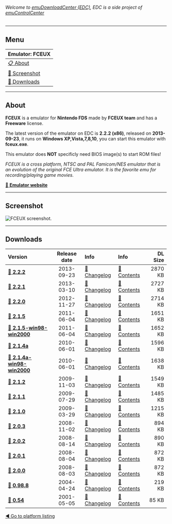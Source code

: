 ###### Welcome to [emuDownloadCenter (EDC)](https://github.com/PhoenixInteractiveNL/emuDownloadCenter/wiki/), EDC is a side project of [emuControlCenter](https://github.com/PhoenixInteractiveNL/emuControlCenter/wiki/)
***
## Menu
| **Emulator: FCEUX** |
|:---------|
| [:clipboard: About](#about) |
| [:sunrise: Screenshot](#screenshot) |
| [:floppy_disk: Downloads](#downloads) |
***
## About
**FCEUX** is a emulator for **Nintendo FDS** made by **FCEUX team** and has a **Freeware** license.

The latest version of the emulator on EDC is **2.2.2 (x86)**, released on **2013-09-23**, it runs on **Windows XP,Vista,7,8,10**, you can start this emulator with **fceux.exe**.

This emulator does **NOT** specificly need BIOS image(s) to start ROM files!

_FCEUX is a cross platform, NTSC and PAL Famicom/NES emulator that is an evolution of the original FCE Ultra emulator. It is the favorite emu for recording/playing game movies._

[:link: **Emulator website**](http://www.fceux.com/web/home.html)
***
## Screenshot
![](https://raw.githubusercontent.com/PhoenixInteractiveNL/emuDownloadCenter/master/hooks/fceux/screen.jpg "FCEUX screenshot.")
***
## Downloads
| Version  | Release date  | Info       | Info       | DL Size    |
|:---------|:-------------:|:-----------|:-----------|-----------:|
| [:floppy_disk: **2.2.2**](https://github.com/PhoenixInteractiveNL/edc-repo0001/raw/master/fceux/2.2.2.7z) | 2013-09-23 | [:page_facing_up: Changelog](https://github.com/PhoenixInteractiveNL/edc-repo0001/blob/master/fceux/2.2.2_changelog.txt) | [:mag_right: Contents](https://github.com/PhoenixInteractiveNL/edc-repo0001/blob/master/fceux/2.2.2_contents.txt) | 2870 KB |
| [:floppy_disk: **2.2.1**](https://github.com/PhoenixInteractiveNL/edc-repo0001/raw/master/fceux/2.2.1.7z) | 2013-03-10 | [:page_facing_up: Changelog](https://github.com/PhoenixInteractiveNL/edc-repo0001/blob/master/fceux/2.2.1_changelog.txt) | [:mag_right: Contents](https://github.com/PhoenixInteractiveNL/edc-repo0001/blob/master/fceux/2.2.1_contents.txt) | 2727 KB |
| [:floppy_disk: **2.2.0**](https://github.com/PhoenixInteractiveNL/edc-repo0001/raw/master/fceux/2.2.0.7z) | 2012-11-27 | [:page_facing_up: Changelog](https://github.com/PhoenixInteractiveNL/edc-repo0001/blob/master/fceux/2.2.0_changelog.txt) | [:mag_right: Contents](https://github.com/PhoenixInteractiveNL/edc-repo0001/blob/master/fceux/2.2.0_contents.txt) | 2714 KB |
| [:floppy_disk: **2.1.5**](https://github.com/PhoenixInteractiveNL/edc-repo0001/raw/master/fceux/2.1.5.7z) | 2011-06-04 | [:page_facing_up: Changelog](https://github.com/PhoenixInteractiveNL/edc-repo0001/blob/master/fceux/2.1.5_changelog.txt) | [:mag_right: Contents](https://github.com/PhoenixInteractiveNL/edc-repo0001/blob/master/fceux/2.1.5_contents.txt) | 1651 KB |
| [:floppy_disk: **2.1.5-win98-win2000**](https://github.com/PhoenixInteractiveNL/edc-repo0001/raw/master/fceux/2.1.5-win98-win2000.7z) | 2011-06-04 | [:page_facing_up: Changelog](https://github.com/PhoenixInteractiveNL/edc-repo0001/blob/master/fceux/2.1.5-win98-win2000_changelog.txt) | [:mag_right: Contents](https://github.com/PhoenixInteractiveNL/edc-repo0001/blob/master/fceux/2.1.5-win98-win2000_contents.txt) | 1652 KB |
| [:floppy_disk: **2.1.4a**](https://github.com/PhoenixInteractiveNL/edc-repo0001/raw/master/fceux/2.1.4a.7z) | 2010-06-01 | [:page_facing_up: Changelog](https://github.com/PhoenixInteractiveNL/edc-repo0001/blob/master/fceux/2.1.4a_changelog.txt) | [:mag_right: Contents](https://github.com/PhoenixInteractiveNL/edc-repo0001/blob/master/fceux/2.1.4a_contents.txt) | 1596 KB |
| [:floppy_disk: **2.1.4a-win98-win2000**](https://github.com/PhoenixInteractiveNL/edc-repo0001/raw/master/fceux/2.1.4a-win98-win2000.7z) | 2010-06-01 | [:page_facing_up: Changelog](https://github.com/PhoenixInteractiveNL/edc-repo0001/blob/master/fceux/2.1.4a-win98-win2000_changelog.txt) | [:mag_right: Contents](https://github.com/PhoenixInteractiveNL/edc-repo0001/blob/master/fceux/2.1.4a-win98-win2000_contents.txt) | 1638 KB |
| [:floppy_disk: **2.1.2**](https://github.com/PhoenixInteractiveNL/edc-repo0001/raw/master/fceux/2.1.2.7z) | 2009-11-03 | [:page_facing_up: Changelog](https://github.com/PhoenixInteractiveNL/edc-repo0001/blob/master/fceux/2.1.2_changelog.txt) | [:mag_right: Contents](https://github.com/PhoenixInteractiveNL/edc-repo0001/blob/master/fceux/2.1.2_contents.txt) | 1549 KB |
| [:floppy_disk: **2.1.1**](https://github.com/PhoenixInteractiveNL/edc-repo0001/raw/master/fceux/2.1.1.7z) | 2009-07-29 | [:page_facing_up: Changelog](https://github.com/PhoenixInteractiveNL/edc-repo0001/blob/master/fceux/2.1.1_changelog.txt) | [:mag_right: Contents](https://github.com/PhoenixInteractiveNL/edc-repo0001/blob/master/fceux/2.1.1_contents.txt) | 1485 KB |
| [:floppy_disk: **2.1.0**](https://github.com/PhoenixInteractiveNL/edc-repo0001/raw/master/fceux/2.1.0.7z) | 2009-03-29 | [:page_facing_up: Changelog](https://github.com/PhoenixInteractiveNL/edc-repo0001/blob/master/fceux/2.1.0_changelog.txt) | [:mag_right: Contents](https://github.com/PhoenixInteractiveNL/edc-repo0001/blob/master/fceux/2.1.0_contents.txt) | 1215 KB |
| [:floppy_disk: **2.0.3**](https://github.com/PhoenixInteractiveNL/edc-repo0001/raw/master/fceux/2.0.3.7z) | 2008-11-02 | [:page_facing_up: Changelog](https://github.com/PhoenixInteractiveNL/edc-repo0001/blob/master/fceux/2.0.3_changelog.txt) | [:mag_right: Contents](https://github.com/PhoenixInteractiveNL/edc-repo0001/blob/master/fceux/2.0.3_contents.txt) | 894 KB |
| [:floppy_disk: **2.0.2**](https://github.com/PhoenixInteractiveNL/edc-repo0001/raw/master/fceux/2.0.2.7z) | 2008-08-14 | [:page_facing_up: Changelog](https://github.com/PhoenixInteractiveNL/edc-repo0001/blob/master/fceux/2.0.2_changelog.txt) | [:mag_right: Contents](https://github.com/PhoenixInteractiveNL/edc-repo0001/blob/master/fceux/2.0.2_contents.txt) | 890 KB |
| [:floppy_disk: **2.0.1**](https://github.com/PhoenixInteractiveNL/edc-repo0001/raw/master/fceux/2.0.1.7z) | 2008-08-04 | [:page_facing_up: Changelog](https://github.com/PhoenixInteractiveNL/edc-repo0001/blob/master/fceux/2.0.1_changelog.txt) | [:mag_right: Contents](https://github.com/PhoenixInteractiveNL/edc-repo0001/blob/master/fceux/2.0.1_contents.txt) | 872 KB |
| [:floppy_disk: **2.0.0**](https://github.com/PhoenixInteractiveNL/edc-repo0001/raw/master/fceux/2.0.0.7z) | 2008-08-03 | [:page_facing_up: Changelog](https://github.com/PhoenixInteractiveNL/edc-repo0001/blob/master/fceux/2.0.0_changelog.txt) | [:mag_right: Contents](https://github.com/PhoenixInteractiveNL/edc-repo0001/blob/master/fceux/2.0.0_contents.txt) | 872 KB |
| [:floppy_disk: **0.98.8**](https://github.com/PhoenixInteractiveNL/edc-repo0001/raw/master/fceux/0.98.8.7z) | 2004-04-24 | [:page_facing_up: Changelog](https://github.com/PhoenixInteractiveNL/edc-repo0001/blob/master/fceux/0.98.8_changelog.txt) | [:mag_right: Contents](https://github.com/PhoenixInteractiveNL/edc-repo0001/blob/master/fceux/0.98.8_contents.txt) | 219 KB |
| [:floppy_disk: **0.54**](https://github.com/PhoenixInteractiveNL/edc-repo0001/raw/master/fceux/0.54.7z) | 2001-05-05 | [:page_facing_up: Changelog](https://github.com/PhoenixInteractiveNL/edc-repo0001/blob/master/fceux/0.54_changelog.txt) | [:mag_right: Contents](https://github.com/PhoenixInteractiveNL/edc-repo0001/blob/master/fceux/0.54_contents.txt) | 85 KB |

[:arrow_backward: Go to platform listing](https://github.com/PhoenixInteractiveNL/emuDownloadCenter/wiki/EDC-Platform-List)
